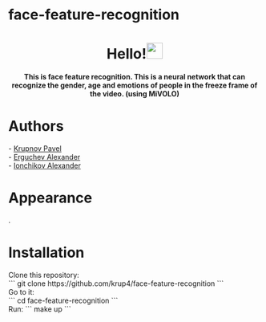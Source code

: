 # face-feature-recognition
<h1 align="center">Hello!<img src="https://github.com/blackcater/blackcater/raw/main/images/Hi.gif" height="32"/></h1>
<h4 align="center">This is face feature recognition. This is a neural network that can recognize the gender, age and emotions of people in the freeze frame of the video. (using MiVOLO)</h4>

<h1>Authors</h1>
- <a href="https://github.com/krup4" target="_blank">Krupnov Pavel</a> <br/>
- <a href="https://github.com/yalpcode" target="_blank">Erguchev Alexander</a><br/>
- <a href="https://github.com/alexio2705" target="_blank">Ionchikov Alexander</a><br/>

<h1>Appearance</h1>
.

<h1>Installation</h1>
Clone this repository: <br/>
```
git clone https://github.com/krup4/face-feature-recognition
```
<br/>
Go to it: <br/>
```
cd face-feature-recognition
```
<br/>
Run:
```
make up
```
<br/>
